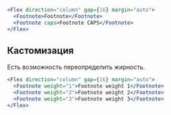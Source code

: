 ```jsx { "props": { "layout": false, "iframe": false } }
<Flex direction="column" gap={16} margin="auto">
  <Footnote>Footnote</Footnote>
  <Footnote caps>Footnote CAPS</Footnote>
</Flex>
```

## Кастомизация

Есть возможность переопределить жирность.

```jsx { "props": { "layout": false, "iframe": false } }
<Flex direction="column" gap={16} margin="auto">
  <Footnote weight="1">Footnote weight 1</Footnote>
  <Footnote weight="2">Footnote weight 2</Footnote>
  <Footnote weight="3">Footnote weight 3</Footnote>
</Flex>
```
